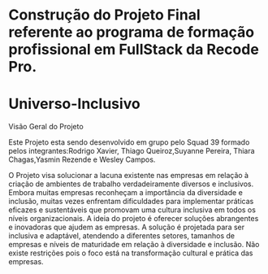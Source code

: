 # Construção do  Projeto Final referente ao programa de formação profissional em FullStack da Recode Pro.
# Universo-Inclusivo

Visão Geral do Projeto

Este Projeto esta sendo desenvolvido em grupo pelo Squad 39 formado pelos integrantes:Rodrigo Xavier, Thiago Queiroz,Suyanne Pereira, Thiara Chagas,Yasmin Rezende e Wesley Campos.

O Projeto visa solucionar a lacuna existente nas empresas em relação à criação de ambientes de trabalho verdadeiramente diversos e inclusivos. Embora muitas empresas reconheçam a importância da diversidade e inclusão, muitas vezes enfrentam dificuldades para implementar práticas eficazes e sustentáveis que promovam uma cultura inclusiva em todos os níveis organizacionais. A ideia do projeto é oferecer soluções abrangentes e inovadoras que ajudem as empresas. A solução é projetada para ser inclusiva e adaptável, atendendo a diferentes setores, tamanhos de empresas e níveis de maturidade em relação à diversidade e inclusão. Não existe restrições pois o foco está na transformação cultural e prática das empresas.
